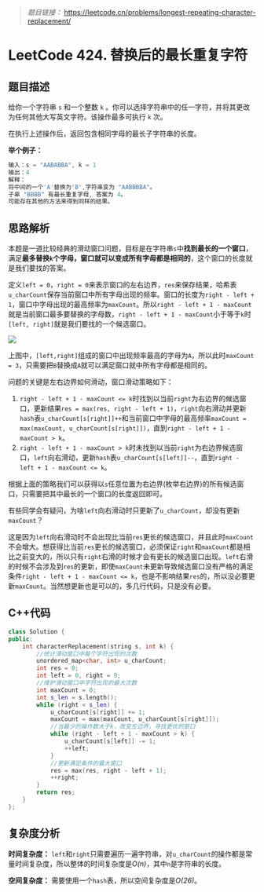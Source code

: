 > *题目链接：* https://leetcode.cn/problems/longest-repeating-character-replacement/

# LeetCode 424. 替换后的最长重复字符

## 题目描述

给你一个字符串 `s` 和一个整数 `k` 。你可以选择字符串中的任一字符，并将其更改为任何其他大写英文字符。该操作最多可执行 `k` 次。

在执行上述操作后，返回包含相同字母的最长子字符串的长度。

**举个例子：**

```cpp
输入：s = "AABABBA", k = 1
输出：4
解释：
将中间的一个'A'替换为'B',字符串变为 "AABBBBA"。
子串 "BBBB" 有最长重复字母, 答案为 4。
可能存在其他的方法来得到同样的结果。
```

## 思路解析

本题是一道比较经典的滑动窗口问题，目标是在字符串`s`中**找到最长的一个窗口**，满足**最多替换`k`个字母，窗口就可以变成所有字母都是相同的**，这个窗口的长度就是我们要找的答案。

定义`left = 0`，`right = 0`来表示窗口的左右边界，`res`来保存结果，哈希表`u_charCount`保存当前窗口中所有字母出现的频率。窗口的长度为`right - left + 1`，窗口中字母出现的最高频率为`maxCount`。所以`right - left + 1 - maxCount`就是当前窗口最多要替换的字母数，`right - left + 1 - maxCount`小于等于`k`时`[left, right]`就是我们要找的一个候选窗口。

![](https://gitee.com/ldtech007/picture/raw/master/pic/lc-0424-01.png)

上图中，`[left,right]`组成的窗口中出现频率最高的字母为`A`，所以此时`maxCount = 3`，只需要把`B`替换成`A`就可以满足窗口就中所有字母都是相同的。

问题的关键是左右边界如何滑动，窗口滑动策略如下：

1. `right - left + 1 - maxCount <= k`时找到以当前`right`为右边界的候选窗口，更新结果`res = max(res, right - left + 1)`，`right`向右滑动并更新`hash`表`u_charCount[s[right]]++`和当前窗口中字母的最高频率`maxCount = max(maxCount, u_charCount[s[right]])`，直到`right - left + 1 - maxCount > k`。
2. `right - left + 1 - maxCount > k`时未找到以当前`right`为右边界候选窗口，`left`向右滑动，更新`hash`表`u_charCount[s[left]]--`，直到`right - left + 1 - maxCount <= k`。

根据上面的策略我们可以获得以`s`任意位置为右边界(枚举右边界)的所有候选窗口，只需要把其中最长的一个窗口的长度返回即可。

有些同学会有疑问，为啥`left`向右滑动时只更新了`u_charCount`，却没有更新`maxCount`？

这是因为`left`向右滑动时不会出现比当前`res`更长的候选窗口，并且此时`maxCount`不会增大。想获得比当前`res`更长的候选窗口，必须保证`right`和`maxCount`都是相比之前变大的，所以只有`right`右滑的时候才会有更长的候选窗口出现。`left`右滑的时候不会涉及到`res`的更新，即使`maxCount`未更新导致候选窗口没有严格的满足条件`right - left + 1 - maxCount <= k`，也是不影响结果`res`的，所以没必要更新`maxCount`。当然想更新也是可以的，多几行代码，只是没有必要。

## C++代码

```cpp
class Solution {
public:
    int characterReplacement(string s, int k) {
        //统计滑动窗口中每个字符出现的次数
        unordered_map<char, int> u_charCount;
        int res = 0;
        int left = 0, right = 0;
        //维护滑动窗口中字符出现的最大次数
        int maxCount = 0;
        int s_len = s.length();
        while (right < s_len) {
            u_charCount[s[right]] += 1;
            maxCount = max(maxCount, u_charCount[s[right]]);
            //当最少的操作数大于k，改变左边界，寻找更优的窗口
            while (right - left + 1 - maxCount > k) {
                u_charCount[s[left]] -= 1;
                ++left;
            }
            //更新满足条件的最大窗口
            res = max(res, right - left + 1);
            ++right;
        }
        return res;
    }
};
```

## 复杂度分析

**时间复杂度：** `left`和`right`只需要遍历一遍字符串，对`u_charCount`的操作都是常量时间复杂度，所以整体的时间复杂度是*O(n)*，其中`n`是字符串的长度。

**空间复杂度：** 需要使用一个`hash`表，所以空间复杂度是*O(26)*。
